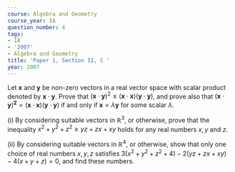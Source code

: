 ```yaml
---
course: Algebra and Geometry
course_year: IA
question_number: 4
tags:
- IA
- '2007'
- Algebra and Geometry
title: 'Paper 1, Section II, C '
year: 2007
---
```




Let $\mathbf{x}$ and $\mathbf{y}$ be non-zero vectors in a real vector space with scalar product denoted by $\mathbf{x} \cdot \mathbf{y}$. Prove that $(\mathbf{x} \cdot \mathbf{y})^{2} \leqslant(\mathbf{x} \cdot \mathbf{x})(\mathbf{y} \cdot \mathbf{y})$, and prove also that $(\mathbf{x} \cdot \mathbf{y})^{\mathbf{2}}=(\mathbf{x} \cdot \mathbf{x})(\mathbf{y} \cdot \mathbf{y})$ if and only if $\mathbf{x}=\lambda \mathbf{y}$ for some scalar $\lambda$.

(i) By considering suitable vectors in $\mathbb{R}^{3}$, or otherwise, prove that the inequality $x^{2}+y^{2}+z^{2} \geqslant y z+z x+x y$ holds for any real numbers $x, y$ and $z$.

(ii) By considering suitable vectors in $\mathbb{R}^{4}$, or otherwise, show that only one choice of real numbers $x, y, z$ satisfies $3\left(x^{2}+y^{2}+z^{2}+4\right)-2(y z+z x+x y)-4(x+y+z)=0$, and find these numbers.